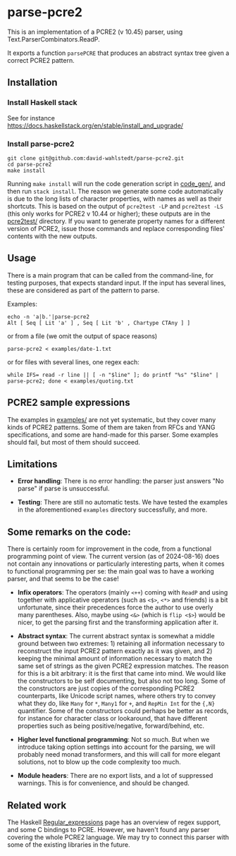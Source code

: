 # parse-pcre2

This is an implementation of a PCRE2 (v 10.45) parser, using
Text.ParserCombinators.ReadP.

It exports a function `parsePCRE` that produces an abstract syntax
tree given a correct PCRE2 pattern.

## Installation

### Install Haskell stack

See for instance
https://docs.haskellstack.org/en/stable/install_and_upgrade/

### Install parse-pcre2

```
git clone git@github.com:david-wahlstedt/parse-pcre2.git
cd parse-pcre2
make install
```

Running `make install` will run the code generation script in
[code_gen/](code_gen/), and then run `stack install`. The reason we
generate some code automatically is due to the long lists of character
properties, with names as well as their shortcuts. This is based on
the output of `pcre2test -LP` and `pcre2test -LS` (this only works for
PCRE2 v 10.44 or higher); these outputs are in the
[pcre2test/](pcre2test/) directory. If you want to generate property
names for a different version of PCRE2, issue those commands and
replace corresponding files' contents with the new outputs.

## Usage

There is a main program that can be called from the command-line, for
testing purposes, that expects standard input. If the input has
several lines, these are considered as part of the pattern to parse.

Examples:
```
echo -n 'a|b.'|parse-pcre2
Alt [ Seq [ Lit 'a' ] , Seq [ Lit 'b' , Chartype CTAny ] ]
```
or from a file (we omit the output of space reasons)
```
parse-pcre2 < examples/date-1.txt
```
or for files with several lines, one regex each:
```
while IFS= read -r line || [ -n "$line" ]; do printf "%s" "$line" | parse-pcre2; done < examples/quoting.txt
```

## PCRE2 sample expressions

The examples in [examples/](examples/) are not yet systematic, but
they cover many kinds of PCRE2 patterns. Some of them are taken from
RFCs and YANG specifications, and some are hand-made for this parser.
Some examples should fail, but most of them should succeed.

## Limitations

- **Error handling**: There is no error handling: the parser just
  answers "No parse" if parse is unsuccessful.

- **Testing**: There are still no automatic tests. We have tested the
  examples in the aforementioned `examples` directory successfully,
  and more.

## Some remarks on the code:

There is certainly room for improvement in the code, from a functional
programming point of view. The current version (as of 2024-08-16) does
not contain any innovations or particularly interesting parts, when it
comes to functional programming per se: the main goal was to have a
working parser, and that seems to be the case!

- **Infix operators**: The operators (mainly `<++`) coming with
  `ReadP` and using together with applicative operators (such as
  `<$>`, `<*>` and friends) is a bit unfortunate, since their
  precedences force the author to use overly many parentheses. Also,
  maybe using `<&>` (which is `flip <$>`) would be nicer, to get the
  parsing first and the transforming application after it.

- **Abstract syntax**: The current abstract syntax is somewhat a
  middle ground between two extremes: 1) retaining all information
  necessary to reconstruct the input PCRE2 pattern exactly as it was
  given, and 2) keeping the minimal amount of information necessary to
  match the same set of strings as the given PCRE2 expression
  matches. The reason for this is a bit arbitrary: it is the first
  that came into mind. We would like the constructors to be self
  documenting, but also not too long. Some of the constructors are
  just copies of the corresponding PCRE2 counterparts, like Unicode
  script names, where others try to convey what they do, like `Many`
  for `*`, `Many1` for `+`, and `RepMin Int` for the `{,N}`
  quantifier. Some of the constructors could perhaps be better as
  records, for instance for character class or lookaround, that have
  different properties such as being positive/negative,
  forward/behind, etc.

- **Higher level functional programming**: Not so much. But when we
  introduce taking option settings into account for the parsing, we
  will probably need monad transformers, and this will call for more
  elegant solutions, not to blow up the code complexity too much.

- **Module headers**: There are no export lists, and a lot of
  suppressed warnings. This is for convenience, and should be changed.

## Related work

The Haskell
[Regular_expressions](https://wiki.haskell.org/Regular_expressions)
page has an overview of regex support, and some C bindings to PCRE.
However, we haven't found any parser covering the whole PCRE2
language. We may try to connect this parser with some of the existing
libraries in the future.
